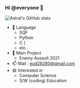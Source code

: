 ### Hi @everyone 👋

![Astral's GitHub stats](https://github-readme-stats.vercel.app/api?username=AstralEUD&count_private=true)

- 🌱 Language
  * SQF 
  * Python
  * C (
  * etc..
- 💬 Main Project 
   * Enemy Assault 2021
- 📫 Mail : eud28280@gmail.com
- 😄 Interested in
   * Computer Science
   * S/W (coding) Education
